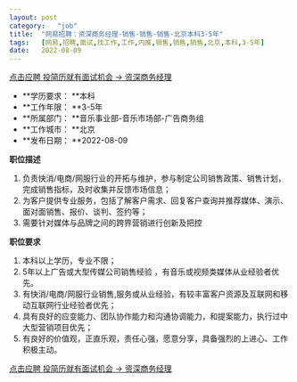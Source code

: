 ```yaml
---
layout:	post
category:	"job"
title:	"网易招聘：资深商务经理-销售-销售-销售-北京本科3-5年"
tags:	[网易,招聘,面试,找工作,工作,内推,销售,销售,销售,北京,本科,3-5年]
date:	2022-08-09
---
```


[点击应聘 投简历就有面试机会 -> 资深商务经理](http://mobile.bole.netease.com/bole/boleDetail?id=40966&employeeId=346f03c3cda5f04c&key=all)



- **学历要求： **本科
- **工作年限： **3-5年
- **所属部门： **音乐事业部-音乐市场部-广告商务组
- **工作城市： **北京
- **发布日期： **2022-08-09



**职位描述**
1. 负责快消/电商/网服行业的开拓与维护，参与制定公司销售政策、销售计划，完成销售指标，及时收集并反馈市场信息；
2. 为客户提供专业服务，包括了解客户需求、回复客户查询并推荐媒体、演示、面对面销售、报价、谈判、签约等；
3. 需要针对媒体与品牌之间的跨界营销进行创新及把控



**职位要求**
1. 本科以上学历，专业不限；
2. 5年以上广告或大型传媒公司销售经验 ，有音乐或视频类媒体从业经验者优先。
3. 有快消/电商/网服行业销售,服务或从业经验，有较丰富客户资源及互联网和移动互联网行业经验者优先；
4. 具有良好的应变能力、团队协作能力和沟通协调能力，和提案能力，执行过中大型营销项目优先；
5. 有良好的价值观，正直乐观，责任心强，愿意分享，具备强烈的上进心、工作积极主动。



[点击应聘 投简历就有面试机会 -> 资深商务经理](http://mobile.bole.netease.com/bole/boleDetail?id=40966&employeeId=346f03c3cda5f04c&key=all)